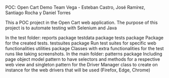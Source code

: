 POC: Open Cart Demo
Team Vega - Esteban Castro, José Ramírez, Santiago Rocha y Daniel Torres
 
This a POC project in the Open Cart web application.
The purpose of this project is to automate testing with Selenium and Java
 
In the test folder:
reports package
testdata package
tests package
Package for the created tests.
testsuites package
Run test suites for specific web functionalities
utilities package
Classes with extra functionalities for the test runs like taking screenshots.
In the main folder:
patterns package
Including page object model pattern to have selectors and methods for a respective web view
and singleton pattern for the Driver Manager class to create on instance for the web drivers that will be used (Firefox, Edge, Chrome)
